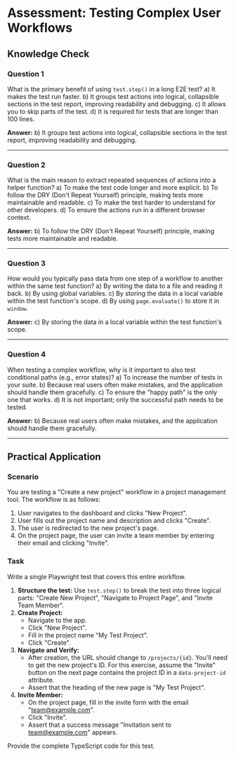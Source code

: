 # Assessment: Testing Complex User Workflows

## Knowledge Check

### Question 1
What is the primary benefit of using `test.step()` in a long E2E test?
a) It makes the test run faster.
b) It groups test actions into logical, collapsible sections in the test report, improving readability and debugging.
c) It allows you to skip parts of the test.
d) It is required for tests that are longer than 100 lines.

**Answer:** b) It groups test actions into logical, collapsible sections in the test report, improving readability and debugging.

---

### Question 2
What is the main reason to extract repeated sequences of actions into a helper function?
a) To make the test code longer and more explicit.
b) To follow the DRY (Don't Repeat Yourself) principle, making tests more maintainable and readable.
c) To make the test harder to understand for other developers.
d) To ensure the actions run in a different browser context.

**Answer:** b) To follow the DRY (Don't Repeat Yourself) principle, making tests more maintainable and readable.

---

### Question 3
How would you typically pass data from one step of a workflow to another within the same test function?
a) By writing the data to a file and reading it back.
b) By using global variables.
c) By storing the data in a local variable within the test function's scope.
d) By using `page.evaluate()` to store it in `window`.

**Answer:** c) By storing the data in a local variable within the test function's scope.

---

### Question 4
When testing a complex workflow, why is it important to also test conditional paths (e.g., error states)?
a) To increase the number of tests in your suite.
b) Because real users often make mistakes, and the application should handle them gracefully.
c) To ensure the "happy path" is the only one that works.
d) It is not important; only the successful path needs to be tested.

**Answer:** b) Because real users often make mistakes, and the application should handle them gracefully.

---

## Practical Application

### Scenario
You are testing a "Create a new project" workflow in a project management tool. The workflow is as follows:
1.  User navigates to the dashboard and clicks "New Project".
2.  User fills out the project name and description and clicks "Create".
3.  The user is redirected to the new project's page.
4.  On the project page, the user can invite a team member by entering their email and clicking "Invite".

### Task
Write a single Playwright test that covers this entire workflow.
1.  **Structure the test:** Use `test.step()` to break the test into three logical parts: "Create New Project", "Navigate to Project Page", and "Invite Team Member".
2.  **Create Project:**
    -   Navigate to the app.
    -   Click "New Project".
    -   Fill in the project name "My Test Project".
    -   Click "Create".
3.  **Navigate and Verify:**
    -   After creation, the URL should change to `/projects/{id}`. You'll need to get the new project's ID. For this exercise, assume the "Invite" button on the next page contains the project ID in a `data-project-id` attribute.
    -   Assert that the heading of the new page is "My Test Project".
4.  **Invite Member:**
    -   On the project page, fill in the invite form with the email "team@example.com".
    -   Click "Invite".
    -   Assert that a success message "Invitation sent to team@example.com" appears.

Provide the complete TypeScript code for this test.